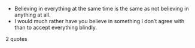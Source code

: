  - Believing in everything at the same time is the same as not believing in anything at all.
 - I would much rather have you believe in something I don’t agree with than to accept everything blindly.

2 quotes